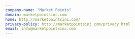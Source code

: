 ```yaml
---
company-name: "Market Points"
domain: marketpointsinc.com
home: http://marketpointsinc.com/
privacy-policy: http://marketpointsinc.com/privacy.html
email: info@marketpointsinc.com
---
```




